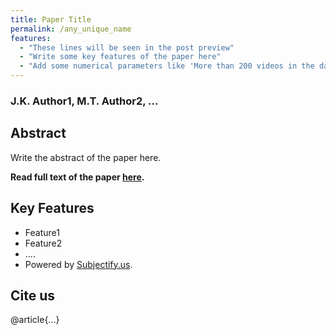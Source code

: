 ```yaml
---
title: Paper Title
permalink: /any_unique_name
features:
  - "These lines will be seen in the post preview"
  - "Write some key features of the paper here"
  - "Add some numerical parameters like 'More than 200 videos in the dataset'"
---
```


### J.K. Author1, M.T. Author2, ...

## Abstract
Write the abstract of the paper here.

**Read full text of the paper [here](https://arxiv.org/).** <!-- Link to the paper -->

## Key Features
* Feature1
* Feature2
* ....
* Powered by [Subjectify.us](https://www.subjectify.us/). <!-- Don't forget to add links to our other projects -->

<!-- 

Main part of the page

 -->


## Cite us
@article{...}